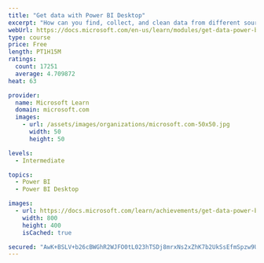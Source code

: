 ```yaml
---
title: "Get data with Power BI Desktop"
excerpt: "How can you find, collect, and clean data from different sources? Power BI is a tool for making sense of your data. You will learn tricks to make data-gathering easier."
webUrl: https://docs.microsoft.com/en-us/learn/modules/get-data-power-bi/
type: course
price: Free
length: PT1H15M
ratings:
  count: 17251
  average: 4.709872
heat: 63

provider:
  name: Microsoft Learn
  domain: microsoft.com
  images:
    - url: /assets/images/organizations/microsoft.com-50x50.jpg
      width: 50
      height: 50

levels:
  - Intermediate

topics:
  - Power BI
  - Power BI Desktop

images:
  - url: https://docs.microsoft.com/learn/achievements/get-data-power-bi-desktop-social.png
    width: 800
    height: 400
    isCached: true

secured: "AwK+BSLV+b26cBWGhR2WJFO0tL023hTSDj8mrxNs2xZhK7b2UkSsEfmSpzw9U44+drdLv0dtikSVYSv9Pd1hLa4thHnc5FIN15UUWGrMwSc1wvLbuS+YlssO+VpUdTTqrmZ7VcjBFmHH/4QlFgphUV9w9EIC4mPRqkgdCVvcwfAnaVYzC6nf+cIiXCkWsmwuIBU78CZmrTHDmdyyQy0lyFBnpgzRxKHqPwPIHSlpFmaVhJ01pCRVR3WPv+WaXnGdPXSA8VDB0pE94wySdg8TZLpc13x4g/gOijpZ60rEJt5+CL1pUirZYe1rm+T25PAXPp+IT9+LGupxP4/uC5i1aehSMi/FlOJyOZt3zfiwPZJqCeOw7wCI+Xc2bNmMUzXItUiKYyzo6NjmSBNomR11IX7lQSOjfe6drtztzWSeCGqamUCmbLvm7cUSsU8r+RVD;mFqcTI3wEantBgDbjp4agg=="
---
```


